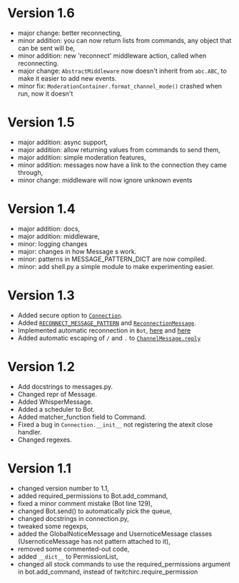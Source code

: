 # Version 1.6
 - major change: better reconnecting,
 - minor addition: you can now return lists from commands, any object that can be sent will be,
 - minor addition: new 'reconnect' middleware action, called when reconnecting.
 - major change: `AbstractMiddleware` now doesn't inherit from `abc.ABC`, to make it easier to add new events.
 - minor fix: `ModerationContainer.format_channel_mode()` crashed when run, now it doesn't

# Version 1.5
 - major addition: async support,
 - major addition: allow returning values from commands to send them,
 - major addition: simple moderation features,
 - minor addition: messages now have a link to the connection they came through,
 - minor change: middleware will now ignore unknown events
 
# Version 1.4
 - major addition: docs,
 - major addition: middleware,
 - minor: logging changes
 - major: changes in how Message s work.
 - minor: patterns in MESSAGE_PATTERN_DICT are now compiled.
 - minor: add shell.py a simple module to make experimenting easier.

# Version 1.3
 - Added secure option to [`Connection`](twitchirc/twitchirc/connection.py).
 - Added [`RECONNECT_MESSAGE_PATTERN`](twitchirc/twitchirc/patterns.py) and [`ReconnectionMessage`](twitchirc/twitchirc/messages.py#L371).
 - Implemented automatic reconnection in `Bot`, [here](twitchirc/twitchirc/bot.py#L299) and [here](twitchirc/twitchirc/bot.py#L321)
 - Added automatic escaping of `/` and `.` to [`ChannelMessage.reply`](twitchirc/twitchirc/messages.py#L185)
 
# Version 1.2
 - Add docstrings to messages.py.
 - Changed repr of Message.
 - Added WhisperMessage.
 - Added a scheduler to Bot.
 - Added matcher_function field to Command.
 - Fixed a bug in `Connection.__init__` not registering the atexit close handler. 
 - Changed regexes.
# Version 1.1
 - changed version number to 1.1,
 - added required_permissions to Bot.add_command,
 - fixed a minor comment mistake (Bot line 129),
 - changed Bot.send() to automatically pick the queue,
 - changed docstrings in connection.py,
 - tweaked some regexps,
 - added the GlobalNoticeMessage and UsernoticeMessage classes (UsernoticeMessage has not pattern attached to it),
 - removed some commented-out code,
 - added `__dict__` to PermissionList,
 - changed all stock commands to use the required_permissions argument in bot.add_command, instead of twitchirc.require_permission
